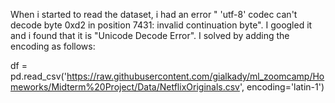 
When i started to read the dataset, i had an error " 'utf-8' codec can't decode byte 0xd2 in position 7431: invalid continuation byte". I googled it and i found that it is "Unicode Decode Error". I solved by adding the encoding as follows:

df = pd.read_csv('https://raw.githubusercontent.com/gialkady/ml_zoomcamp/Homeworks/Midterm%20Project/Data/NetflixOriginals.csv', encoding='latin-1') 
